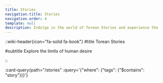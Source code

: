 ```yaml
---
title: Stories
navigation.title: Stories
navigation.order: 4
template: null
description: Indulge in the world of Torean Stories and experience the thrill of dominance-submission relationships and institutionalized slavery that are the norm on Torei. Immerse yourself in the planet's bizarre history and explore the limits of human desire.
---
```


::wiki-header{icon="fa-solid fa-book"}
#title
Torean Stories

#subtitle
Explore the limits of human desire

<!-- Deep dark fantasies -->

::

:card-query{path="/stories" :query='{"where": {"tags": {"$contains": "story"}}}'}
